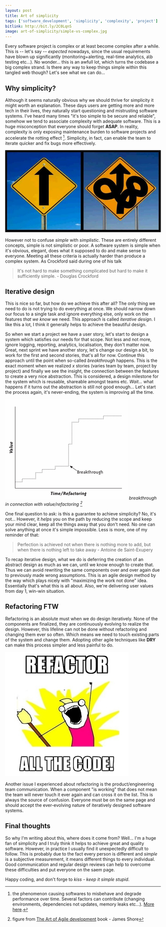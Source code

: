```yaml
---
layout: post
title: Art of simplicity
tags: ['software_development', 'simplicity', 'complexity', 'project']
bitlink: http://bit.ly/2C0LqnS
image: art-of-simplicity/simple-vs-complex.jpg
---
```


Every software project is complex or at least become complex after a while. This is -- let's say -- *expected* nowadays, since the usual requirements have blown up significantly (monitoring+alerting, real-time analytics, a\b testing etc...). No wonder... this is an awfull lot, which turns the codebase a big complex strand. Is there any way to keep things simple within this tangled web though? Let's see what we can do...

## Why simplicity?
Although it seems naturally obvious why we should thrive for simplicity it might worth an explanation. These days users are getting more and more tech in their lives, they naturally start questioning and mistrusting software systems. I've heard many times "it's too simple to be secure and reliable", somehow we tend to associate complexity with adequate software. This is a huge misconception that everyone should forget **ASAP**. In reality, complexity is only exposing maintenance burden to software projects and accelerate the rotting effect [^1]. Simplicity, in fact, can enable the team to iterate quicker and fix bugs more effectively.

![simple-vs-complex](/assets/images/art-of-simplicity/simple-vs-complex.jpg)

However not to confuse *simple* with *simplistic*. These are entirely different concepts, simple is not simplistic or poor. A software system is simple when it's obvious, elegant, does what it supposed to do and make sense to everyone. Meeting all these criteria is actually harder than produce a complex system. As Crockford said during one of his talk

> It's not hard to make something complicated but hard to make it sufficiently simple. - Douglas Crockford

## Iterative design
This is nice so far, but how do we achieve this after all? The only thing we need to do is not trying to do everything at once. We should narrow down our focus to a single task and ignore everything else, only work on the features *that we know* we need. This approach is called *iterative design*. I like this a lot, I think it generally helps to achieve the beautiful design.

So when we start a project we have a user story, let's start to design a system which satisfies our needs for that scope. Not less and not more, ignore logging, reporting, analytics, localisation, they don't matter now. Great, next sprint we have another story, let's change our design a bit, to work for the first and second stories, that's all for now. Continue this approach until the point when so-called *breakthrough* happens. This is the exact moment when we realized *x* stories (varies team by team, project by project) and finally we see the insight, the connection between the features to create a very nice abstraction. This is considered, a design milestone for the system which is reusable, shareable amongst teams etc. *Wait...* what happens if it turns out the abstraction is still not good enough... Let's start the process again, it's never-ending, the system is improving all the time.

![iterative_design](/assets/images/art-of-simplicity/iterative_design.gif)
*breakthrough in connection with value/refactoring [^2]*

One final question to ask: is this a guarantee to achieve simplicity? No, it's not... However, it *helps* you on the path by reducing the scope and keep your mind clear, keep all the things away that you don't need. No one can solve anything at once it's simple impossible. Less is more, one of my reminder of that:

> Perfection is achieved not when there is nothing more to add, but when there is nothing left to take away - Antoine de Saint-Exupery

To recap iterative design, what we do is deferring the creation of an abstract design as much as we can, until we know enough to create that. Thus we can avoid rewriting the same components over and over again due to previously made wrong assumptions. This is an agile design method by the way which plays nicely with "maximizing the work not done" idea. Essentially that's what this is all about. Also, we're delivering user values from day 1, win-win situation.

## Refactoring FTW
Refactoring is an absolute must when we do design iteratively. None of the components are finalized, they are continuously evolving to realize the design. However, this lifeline can not be done without refactoring and changing them ever so often. Which means we need to touch existing parts of the system and change them. Adopting other agile techniques like **DRY** can make this process simpler and less painful to do.

![refactor](/assets/images/art-of-simplicity/refactor.jpg)

Another issue I experienced about refactoring is the product/engineering team communication. When a component "is working" that does not mean the team will never touch it ever again and can cross it on the list. This is always the source of confusion. Everyone must be on the same page and should accept the ever-evolving nature of iteratively designed software systems.

## Final thoughts
So why I'm writing about this, where does it come from? Well... I'm a huge fan of simplicity and I truly think it helps to achieve great and quality software. However, in practice I usually find it unexpectedly difficult to follow. This is probably due to the fact every person is different and *simple* is a subjective measurement, it means different things to every individual. Good communication and regular design reviews can help to overcome these difficulties and put everyone on the saem page.

Happy coding, and don't forge to *kiss - keep it simple stupid*.

[^1]: the phenomenon causing softwares to misbehave and degrade performance over time. Several factors can contribute (changing environments, dependencies not updates, memory leaks etc...). [More here](https://en.wikipedia.org/wiki/Software_rot).

[^2]: figure from [The Art of Agile development](http://www.jamesshore.com/Agile-Book) book - James Shore
